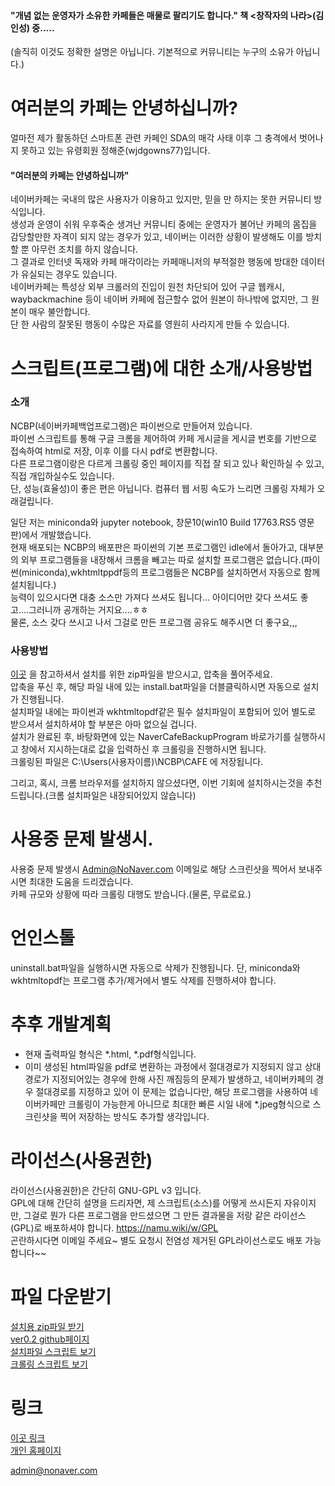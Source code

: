 #### "개념 없는 운영자가 소유한 카페들은 매물로 팔리기도 합니다." 책 <창작자의 나라>(김인성) 중.....      
(솔직히 이것도 정확한 설명은 아닙니다. 기본적으로 커뮤니티는 누구의 소유가 아닙니다.)
     
# 여러분의 카페는 안녕하십니까?
     
얼마전 제가 활동하던 스마트폰 관련 카페인 SDA의 매각 사태 이후 그 충격에서 벗어나지 못하고 있는 유령회원 정해준(wjdgowns77)입니다.    
#### "여러분의 카페는 안녕하십니까"              
네이버카페는 국내의 많은 사용자가 이용하고 있지만, 믿을 만 하지는 못한 커뮤니티 방식입니다.    
생성과 운영이 쉬워 우후죽순 생겨난 커뮤니티 중에는 운영자가 불어난 카페의 몸집을 감당할만한 자격이 되지 않는 경우가 있고, 네이버는 이러한 상황이 발생해도 이를 방치할 뿐 아무런 조치를 하지 않습니다.      
그 결과로 인터넷 독재와 카페 매각이라는 카페매니저의 부적절한 행동에 방대한 데이터가 유실되는 경우도 있습니다.       
네이버카페는 특성상 외부 크롤러의 진입이 원천 차단되어 있어 구글 웹캐시, waybackmachine 등이 네이버 카페에 접근할수 없어 원본이 하나밖에 없지만, 그 원본이 매우 불안합니다.    
단 한 사람의 잘못된 행동이 수많은 자료를 영원히 사라지게 만들 수 있습니다.      
     
     
# 스크립트(프로그램)에 대한 소개/사용방법
### 소개
NCBP(네이버카페백업프로그램)은 파이썬으로 만들어져 있습니다.            
파이썬 스크립트를 통해 구글 크롬을 제어하여 카페 게시글을 게시글 번호를 기반으로 접속하여 html로 저장, 이후 이를 다시 pdf로 변환합니다.    
다른 프로그램이랑은 다르게 크롤링 중인 페이지를 직접 잘 되고 있나 확인하실 수 있고, 직접 개입하실수도 있습니다.        
단, 성능(효율성)이 좋은 편은 아닙니다. 컴퓨터 웹 서핑 속도가 느리면 크롤링 자체가 오래걸립니다.            
     
     
일단 저는 miniconda와 jupyter notebook, 창문10(win10 Build 17763.RS5 영문판)에서 개발했습니다.   
현재 배포되는 NCBP의 배포판은 파이썬의 기본 프로그램인 idle에서 돌아가고, 대부분의 외부 프로그램들을 내장해서 크롬을 빼고는 따로 설치할 프로그램은 없습니다.(파이썬(miniconda),wkhtmltppdf등의 프로그램들은 NCBP를 설치하면서 자동으로 함께 설치됩니다.)     
능력이 있으시다면 대충 소스만 가져다 쓰셔도 됩니다... 아이디어만 갖다 쓰셔도 좋고....그러니까 공개하는 거지요....ㅎㅎ     
물론, 소스 갖다 쓰시고 나서 그걸로 만든 프로그램 공유도 해주시면 더 좋구요,,,    
    
### 사용방법
[이곳](https://github.com/wjdgowns77/NaverCafeBackupProject/tree/master/ver0.3)  을 참고하셔서 설치를 위한 zip파일을 받으시고, 압축을 풀어주세요.   
압축을 푸신 후, 해당 파일 내에 있는 install.bat파일을 더블클릭하시면 자동으로 설치가 진행됩니다.     
설치파일 내에는 파이썬과 wkhtmltopdf같은 필수 설치파일이 포함되어 있어 별도로 받으셔서 설치하셔야 할 부분은 아마 없으실 겁니다.   
설치가 완료된 후, 바탕화면에 있는 NaverCafeBackupProgram 바로가기를 실행하시고 창에서 지시하는대로 값을 입력하신 후 크롤링을 진행하시면 됩니다.   
크롤링된 파일은 C:\Users\(사용자이름)\NCBP\CAFE 에 저장됩니다.     
     
그리고, 혹시, 크롬 브라우저를 설치하지 않으셨다면, 이번 기회에 설치하시는것을 추천드립니다.(크롬 설치파일은 내장되어있지 않습니다)    
     
     
# 사용중 문제 발생시.       
사용중 문제 발생시 Admin@NoNaver.com 이메일로 해당 스크린샷을 찍어서 보내주시면 최대한 도움을 드리겠습니다.    
카페 규모와 상황에 따라 크롤링 대행도 받습니다.(물론, 무료로요.)
     
         
# 언인스톨    
uninstall.bat파일을 실행하시면 자동으로 삭제가 진행됩니다.
단, miniconda와 wkhtmltopdf는 프로그램 추가/제거에서 별도 삭제를 진행하셔야 합니다.    
     
     
# 추후 개발계획      
- 현재 출력파일 형식은 *.html, *.pdf형식입니다.   
- 이미 생성된 html파일을 pdf로 변환하는 과정에서 절대경로가 지정되지 않고 상대경로가 지정되어있는 경우에 한해 사진 깨짐등의 문제가 발생하고, 네이버카페의 경우 절대경로를 지정하고 있어 이 문제는 없습니다만, 해당 프로그램을 사용하여 네이버카페만 크롤링이 가능한게 아니므로 최대한 빠른 시일 내에 *.jpeg형식으로 스크린샷을 찍어 저장하는 방식도 추가할 생각입니다. 
     

# 라이선스(사용권한)      
라이선스(사용권한)은 간단히 GNU-GPL v3 입니다.    
GPL에 대해 간단히 설명을 드리자면, 제 스크립트(소스)를 어떻게 쓰시든지 자유이지만, 그걸로 뭔가 다른 프로그램을 만드셨으면 그 만든 결과물을 저랑 같은 라이선스(GPL)로 배포하셔야 합니다. https://namu.wiki/w/GPL       
곤란하시다면 이메일 주세요~ 별도 요청시 전염성 제거된 GPL라이선스로도 배포 가능합니다~~   
     
         
# 파일 다운받기 
[설치용 zip파일 받기](http://imholic.com:8080/fbsharing/1Y237yX5)  
[ver0.2 github페이지](https://github.com/wjdgowns77/NaverCafeBackupProject/tree/master/ver0.3)    
[설치파일 스크립트 보기](https://github.com/wjdgowns77/NaverCafeBackupProject/blob/master/ver0.3/install.bat)     
[크롤링 스크립트 보기](https://github.com/wjdgowns77/NaverCafeBackupProject/blob/master/ver0.3/programdata/NCBP.py)
 
# 링크
[이곳 링크](http://ncbp.nonaver.com)          
[개인 홈페이지](http://imholic.com)             
      
      
            
                  
                  
                  


admin@nonaver.com
